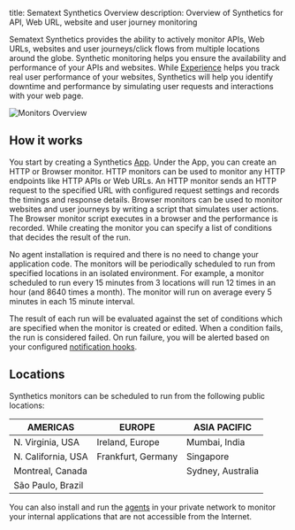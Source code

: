 title: Sematext Synthetics Overview
description: Overview of Synthetics for API, Web URL, website and user journey monitoring

Sematext Synthetics provides the ability to actively monitor APIs, Web URLs, websites and user journeys/click flows from multiple locations around the globe. Synthetic monitoring helps you ensure the availability and performance of your APIs and websites. While [Experience](/experience) helps you track real user performance of your websites, Synthetics will help you identify downtime and performance by simulating user requests and interactions with your web page. 

<img
  class="content-modal-image"
  alt="Monitors Overview"
  src="../images/synthetics/monitors-overview.png"
  title="Monitors Overview"
/>

## How it works

You start by creating a Synthetics [App](/docs/guide/app-guide/). Under the App, you can create an HTTP or Browser monitor. HTTP monitors can be used to monitor any HTTP endpoints like HTTP APIs or Web URLs. An HTTP monitor sends an HTTP request to the specified URL with configured request settings and records the timings and response details. Browser monitors can be used to monitor websites and user journeys by writing a script that simulates user actions. The Browser monitor script executes in a browser and the performance is recorded. While creating the monitor you can specify a list of conditions that decides the result of the run.

No agent installation is required and there is no need to change your application code. The monitors will be periodically scheduled to run from specified locations in an isolated environment. For example, a monitor scheduled to run every 15 minutes from 3 locations will run 12 times in an hour (and 8640 times a month). The monitor will run on average every 5 minutes in each 15 minute interval.

The result of each run will be evaluated against the set of conditions which are specified when the monitor is created or edited. When a condition fails, the run is considered failed. On run failure, you will be alerted based on your configured [notification hooks](/docs/alerts/alert-notifications/).


## Locations

Synthetics monitors can be scheduled to run from the following public locations:

| AMERICAS  | EUROPE  | ASIA PACIFIC  |
|---|---|---|
| N. Virginia, USA  |  Ireland, Europe | Mumbai, India  |
| N. California, USA  |  Frankfurt, Germany | Singapore  |
| Montreal, Canada  |   | Sydney, Australia  |
| São Paulo, Brazil  |   |   |



You can also install and run the [agents](./private-locations.md) in your private network to monitor your internal applications that are not accessible from the Internet.
